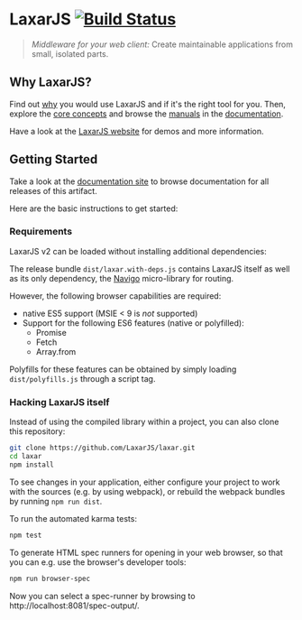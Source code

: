# LaxarJS [![Build Status](https://travis-ci.org/LaxarJS/laxar.svg?branch=master)](https://travis-ci.org/LaxarJS/laxar)

> _Middleware for your web client:_ Create maintainable applications from small, isolated parts.


## Why LaxarJS?

Find out [why](docs/why_laxar.md) you would use LaxarJS and if it's the right tool for you.
Then, explore the [core concepts](docs/concepts.md) and browse the [manuals](docs/manuals/index.md) in the [documentation](docs).

Have a look at the [LaxarJS website](http://laxarjs.org) for demos and more information.


## Getting Started

<span class="laxar-developer-view">
   Take a look at the <a href="http://www.laxarjs.org/docs/laxar-latest">documentation site</a> to browse documentation for all releases of this artifact.
</span>

Here are the basic instructions to get started:

### Requirements

LaxarJS v2 can be loaded without installing additional dependencies:

The release bundle `dist/laxar.with-deps.js` contains LaxarJS itself as well as its only dependency, the [Navigo](https://github.com/krasimir/navigo) micro-library for routing.

However, the following browser capabilities are required:

 - native ES5 support (MSIE < 9 is *not* supported)
 - Support for the following ES6 features (native or polyfilled):
   + Promise
   + Fetch
   + Array.from

Polyfills for these features can be obtained by simply loading `dist/polyfills.js` through a script tag.


### Hacking LaxarJS itself

Instead of using the compiled library within a project, you can also clone this repository:

```sh
git clone https://github.com/LaxarJS/laxar.git
cd laxar
npm install
```

To see changes in your application, either configure your project to work with the sources (e.g. by using webpack), or rebuild the webpack bundles by running `npm run dist`.

To run the automated karma tests:

```sh
npm test
```

To generate HTML spec runners for opening in your web browser, so that you can e.g. use the browser's developer tools:

```sh
npm run browser-spec
```

Now you can select a spec-runner by browsing to http://localhost:8081/spec-output/.
